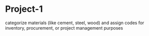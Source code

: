 # Project-1
categorize materials (like cement, steel, wood) and assign codes for inventory, procurement, or project management purposes
